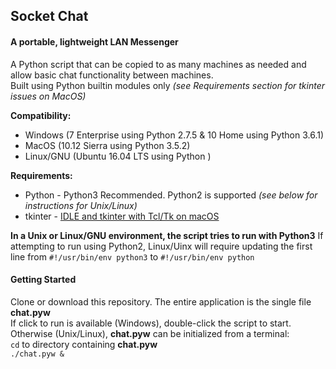 ## Socket Chat
#### A portable, lightweight LAN Messenger

A Python script that can be copied to as many machines as needed and allow basic chat functionality between machines.  
Built using Python builtin modules only *(see Requirements section for tkinter issues on MacOS)*

**Compatibility:**
* Windows (7 Enterprise using Python 2.7.5 & 10 Home using Python 3.6.1)
* MacOS (10.12 Sierra using Python 3.5.2)
* Linux/GNU (Ubuntu 16.04 LTS using Python )

**Requirements:**
* Python - Python3 Recommended. Python2 is supported *(see below for instructions for Unix/Linux)*
* tkinter - [IDLE and tkinter with Tcl/Tk on macOS](https://www.python.org/download/mac/tcltk/)

**In a Unix or Linux/GNU environment, the script tries to run with Python3**
If attempting to run using Python2, Linux/Uinx will require updating the first line from `#!/usr/bin/env python3` to `#!/usr/bin/env python`


#### Getting Started

Clone or download this repository. The entire application is the single file **chat.pyw**  
If click to run is available (Windows), double-click the script to start.  
Otherwise (Unix/Linux), **chat.pyw** can be initialized from a terminal:  
`cd` to directory containing **chat.pyw**  
`./chat.pyw &`
